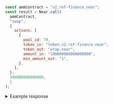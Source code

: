 ```js
const ammContract = "v2.ref-finance.near";
const result = Near.call(
  ammContract,
  "swap",
  {
    actions: [
      {
        pool_id: 79,
        token_in: "token.v2.ref-finance.near",
        token_out: "wrap.near",
        amount_in: "100000000000000000",
        min_amount_out: "1",
      },
    ],
  },
  300000000000000,
  1
);
```

<details>
<summary>Example response</summary>

```json
"5019606679394603179450"
```

</details>
